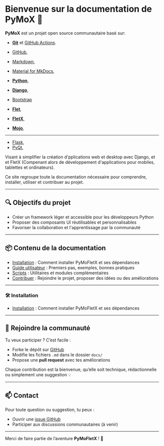 # Bienvenue sur la documentation de PyMoX 🚀

**PyMoX** est un projet open source communautaire basé sur:

- **[Git](https://git-scm.com/)** et [GitHub Actions](https://github.com/features/actions).
- [GitHub](https://github.com),

- [Markdown](https://www.markdownguide.org),
- [Material for MkDocs](https://squidfunk.github.io/mkdocs-material),

- **[Python](https://www.python.org)**,

- **[Django](https://www.djangoproject.com/)**,
- [Bootstrap](https://getbootstrap.com/)

- **[Flet](https://flet.dev)**,
- **[FletX](https://github.com/PyMoX-fr/FletX)**,

- **[Mojo](https://github.com/PyMoX-fr/Mojo)**,

---

- [Flask](https://flask.palletsprojects.com),
- [PyQt](https://www.riverbankcomputing.com/software/pyqt/intro),

Visant à simplifier la création d'pplications web et desktop avec Django, et et FletX (Compenant alors de développement d'applications pour mobiles, tablettes et ordinateurs).

Ce site regroupe toute la documentation nécessaire pour comprendre, installer, utiliser et contribuer au projet.

---

## 🔍 Objectifs du projet

- Créer un framework léger et accessible pour les développeurs Python
- Proposer des composants UI réutilisables et personnalisables
- Favoriser la collaboration et l'apprentissage par la communauté

---

## 📦 Contenu de la documentation

- [Installation](installation.md) : Comment installer PyMoFletX et ses dépendances
- [Guide utilisateur](guide_utilisateur.md) : Premiers pas, exemples, bonnes pratiques
- [Scripts](scripts.md) : Utilitaires et modules complémentaires
- [Contribuer](contribuer.md) : Rejoindre le projet, proposer des idées ou des améliorations

---

### 🛠️ Installation

- [Installation](installation.md) : Comment installer PyMoFletX et ses dépendances

---

## 🤝 Rejoindre la communauté

Tu veux participer ? C’est facile :
- Forke le dépôt sur [GitHub](https://github.com/c57fr/PyMoFletX)
- Modifie les fichiers `.md` dans le dossier `docs/`
- Propose une **pull request** avec tes améliorations

Chaque contribution est la bienvenue, qu’elle soit technique, rédactionnelle ou simplement une suggestion 💡

---

## 📫 Contact

Pour toute question ou suggestion, tu peux :
- Ouvrir une [issue GitHub](https://github.com/c57fr/PyMoFletX/issues)
- Participer aux discussions communautaires (à venir)

---

Merci de faire partie de l’aventure **PyMoFletX** ! 💙
